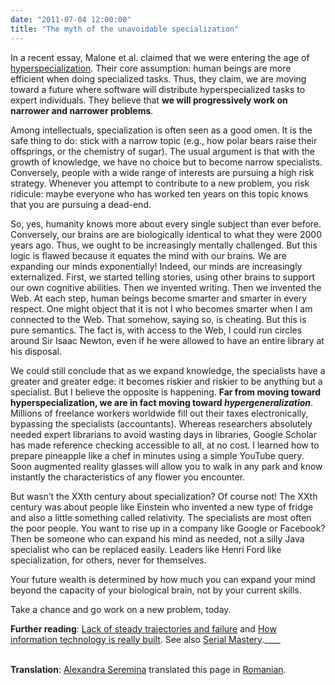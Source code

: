 ```yaml
---
date: "2011-07-04 12:00:00"
title: "The myth of the unavoidable specialization"
---
```




In a recent essay, Malone et al. claimed that we were entering the age of [hyperspecialization](http://hbr.org/2011/07/the-big-idea-the-age-of-hyperspecialization/ar/1). Their core assumption: human beings are more efficient when doing specialized tasks. Thus, they claim, we are moving toward a future where software will distribute hyperspecialized tasks to expert individuals. They believe that __we will progressively work on narrower and narrower problems__.

Among intellectuals, specialization is often seen as a good omen. It is the safe thing to do: stick with a narrow topic (e.g., how polar bears raise their offsprings, or the chemistry of sugar). The usual argument is that with the growth of knowledge, we have no choice but to become narrow specialists. Conversely, people with a wide range of interests are pursuing a high risk strategy. Whenever you attempt to contribute to a new problem, you risk ridicule: maybe everyone who has worked ten years on this topic knows that you are pursuing a dead-end.

So, yes, humanity knows more about every single subject than ever before. Conversely, our brains are are biologically identical to what they were 2000 years ago. Thus, we ought to be increasingly mentally challenged. But this logic is flawed because it equates the mind with our brains. We are expanding our minds exponentially! Indeed, our minds are increasingly externalized. First, we started telling stories, using other brains to support our own cognitive abilities. Then we invented writing. Then we invented the Web. At each step, human beings become smarter and smarter in every respect. One might object that it is not I who becomes smarter when I am connected to the Web. That somehow, saying so, is cheating. But this is pure semantics. The fact is, with access to the Web, I could run circles around Sir Isaac Newton, even if he were allowed to have an entire library at his disposal.

We could still conclude that as we expand knowledge, the specialists have a greater and greater edge: it becomes riskier and riskier to be anything but a specialist. But I believe the opposite is happening.  __Far from moving toward hyperspecialization, we are in fact moving toward <em>hypergeneralization</em>__. Millions of freelance workers worldwide fill out their taxes electronically, bypassing the specialists (accountants). Whereas researchers absolutely needed expert librarians to avoid wasting days in libraries, Google Scholar has made reference checking accessible to all, at no cost. I learned how to prepare pineapple like a chef in minutes using a simple YouTube query. Soon augmented reality glasses will allow you to walk in any park and know instantly the characteristics of any flower you encounter.

But wasn&rsquo;t the XXth century about specialization? Of course not! The XXth century was about people like Einstein who invented  a new type of fridge and also a little something called relativity. The specialists are most often the poor people. You want to rise up in a company like Google or Facebook? Then be someone who can expand his mind as needed, not a silly Java specialist who can be replaced easily. Leaders like Henri Ford like specialization, for others, never for themselves.

Your future wealth is determined by how much you can expand your mind beyond the capacity of your biological brain, not by your current skills.

Take a chance and go work on a new problem, today.

__Further reading__: [Lack of steady trajectories and failure](/lemire/blog/2010/06/14/lack-of-steady-trajectories-and-failure/) and [How information technology is really built](/lemire/blog/2011/04/04/how-information-technology-is-really-built/). See also [Serial Mastery](http://lyndagrattonfutureofwork.typepad.com/lynda-gratton-future-of-work/2010/03/serial-mastery.html).____

__<br/>
Translation__: [Alexandra Seremina](http://www.azoft.com/people/seremina/) translated this page in [Romanian](http://www.azoft.com/people/seremina/edu/unavoid-rom.html).

